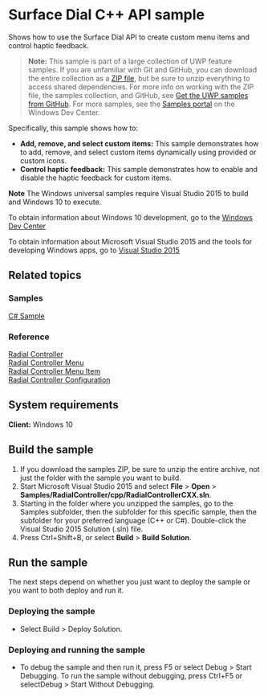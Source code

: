 <!---
  category: Surface Dial
-->

# Surface Dial C++ API sample

Shows how to use the Surface Dial API to create custom menu items and control haptic feedback.

> **Note:** This sample is part of a large collection of UWP feature samples. 
> If you are unfamiliar with Git and GitHub, you can download the entire collection as a 
> [ZIP file](https://github.com/Microsoft/Windows-universal-samples/archive/master.zip), but be 
> sure to unzip everything to access shared dependencies. For more info on working with the ZIP file, 
> the samples collection, and GitHub, see [Get the UWP samples from GitHub](https://aka.ms/ovu2uq). 
> For more samples, see the [Samples portal](https://aka.ms/winsamples) on the Windows Dev Center. 

Specifically, this sample shows how to:

- **Add, remove, and select custom items:** This sample demonstrates how to add, remove, and select custom items dynamically using provided or custom icons.
- **Control haptic feedback:** This sample demonstrates how to enable and disable the haptic feedback for custom items.

**Note** The Windows universal samples require Visual Studio 2015 to build and Windows 10 to execute.

To obtain information about Windows 10 development, go to the [Windows Dev Center](http://go.microsoft.com/fwlink/?LinkID=532421)

To obtain information about Microsoft Visual Studio 2015 and the tools for developing Windows apps, go to [Visual Studio 2015](http://go.microsoft.com/fwlink/?LinkID=532422)

## Related topics

### Samples

[C# Sample](../cs)  

### Reference

[Radial Controller](https://msdn.microsoft.com/library/windows/apps/Windows.UI.Input.RadialController.aspx)  
[Radial Controller Menu](https://msdn.microsoft.com/library/windows/apps/windows.ui.input.radialcontrollermenu.aspx)  
[Radial Controller Menu Item](https://msdn.microsoft.com/library/windows/apps/Windows.UI.Input.RadialControllerMenuItem.aspx)  
[Radial Controller Configuration](https://msdn.microsoft.com/library/windows/apps/windows.ui.input.radialcontrollerconfiguration.aspx)  

## System requirements

**Client:** Windows 10

## Build the sample

1. If you download the samples ZIP, be sure to unzip the entire archive, not just the folder with the sample you want to build. 
2. Start Microsoft Visual Studio 2015 and select **File** \> **Open** \> **Samples/RadialController/cpp/RadialControllerCXX.sln**.
3. Starting in the folder where you unzipped the samples, go to the Samples subfolder, then the subfolder for this specific sample, then the subfolder for your preferred language (C++ or C#). Double-click the Visual Studio 2015 Solution (.sln) file.
4. Press Ctrl+Shift+B, or select **Build** \> **Build Solution**.

## Run the sample

The next steps depend on whether you just want to deploy the sample or you want to both deploy and run it.

### Deploying the sample

- Select Build > Deploy Solution. 

### Deploying and running the sample

- To debug the sample and then run it, press F5 or select Debug >  Start Debugging. To run the sample without debugging, press Ctrl+F5 or selectDebug > Start Without Debugging. 
